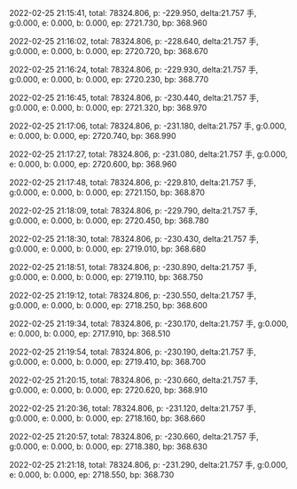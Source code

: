 2022-02-25 21:15:41, total: 78324.806, p: -229.950, delta:21.757 手, g:0.000, e: 0.000, b: 0.000, ep: 2721.730, bp: 368.960

2022-02-25 21:16:02, total: 78324.806, p: -228.640, delta:21.757 手, g:0.000, e: 0.000, b: 0.000, ep: 2720.720, bp: 368.670

2022-02-25 21:16:24, total: 78324.806, p: -229.930, delta:21.757 手, g:0.000, e: 0.000, b: 0.000, ep: 2720.230, bp: 368.770

2022-02-25 21:16:45, total: 78324.806, p: -230.440, delta:21.757 手, g:0.000, e: 0.000, b: 0.000, ep: 2721.320, bp: 368.970

2022-02-25 21:17:06, total: 78324.806, p: -231.180, delta:21.757 手, g:0.000, e: 0.000, b: 0.000, ep: 2720.740, bp: 368.990

2022-02-25 21:17:27, total: 78324.806, p: -231.080, delta:21.757 手, g:0.000, e: 0.000, b: 0.000, ep: 2720.600, bp: 368.960

2022-02-25 21:17:48, total: 78324.806, p: -229.810, delta:21.757 手, g:0.000, e: 0.000, b: 0.000, ep: 2721.150, bp: 368.870

2022-02-25 21:18:09, total: 78324.806, p: -229.790, delta:21.757 手, g:0.000, e: 0.000, b: 0.000, ep: 2720.450, bp: 368.780

2022-02-25 21:18:30, total: 78324.806, p: -230.430, delta:21.757 手, g:0.000, e: 0.000, b: 0.000, ep: 2719.010, bp: 368.680

2022-02-25 21:18:51, total: 78324.806, p: -230.890, delta:21.757 手, g:0.000, e: 0.000, b: 0.000, ep: 2719.110, bp: 368.750

2022-02-25 21:19:12, total: 78324.806, p: -230.550, delta:21.757 手, g:0.000, e: 0.000, b: 0.000, ep: 2718.250, bp: 368.600

2022-02-25 21:19:34, total: 78324.806, p: -230.170, delta:21.757 手, g:0.000, e: 0.000, b: 0.000, ep: 2717.910, bp: 368.510

2022-02-25 21:19:54, total: 78324.806, p: -230.190, delta:21.757 手, g:0.000, e: 0.000, b: 0.000, ep: 2719.410, bp: 368.700

2022-02-25 21:20:15, total: 78324.806, p: -230.660, delta:21.757 手, g:0.000, e: 0.000, b: 0.000, ep: 2720.620, bp: 368.910

2022-02-25 21:20:36, total: 78324.806, p: -231.120, delta:21.757 手, g:0.000, e: 0.000, b: 0.000, ep: 2718.160, bp: 368.660

2022-02-25 21:20:57, total: 78324.806, p: -230.660, delta:21.757 手, g:0.000, e: 0.000, b: 0.000, ep: 2718.380, bp: 368.630

2022-02-25 21:21:18, total: 78324.806, p: -231.290, delta:21.757 手, g:0.000, e: 0.000, b: 0.000, ep: 2718.550, bp: 368.730